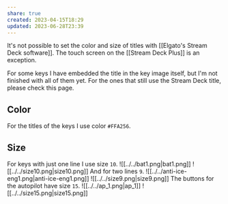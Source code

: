 ```yaml
---
share: true
created: 2023-04-15T18:29
updated: 2023-06-28T23:39
---
```

It's not possible to set the color and size of titles with [[Elgato's Stream Deck software]]. The touch screen on the [[Stream Deck Plus]] is an exception.

For some keys I have embedded the title in the key image itself, but I'm not finished with all of them yet. For the ones that still use the Stream Deck title, please check this page.

## Color
For the titles of the keys I use color `#FFA256`. 

## Size
For keys with just one line I use size `10`.
![[../../bat1.png|bat1.png]]
![[../../size10.png|size10.png]]
And for two lines `9`.
![[../../anti-ice-eng1.png|anti-ice-eng1.png]]
![[../../size9.png|size9.png]]
The buttons for the autopilot have size `15`.
![[../../ap_1.png|ap_1]]
![[../../size15.png|size15.png]]